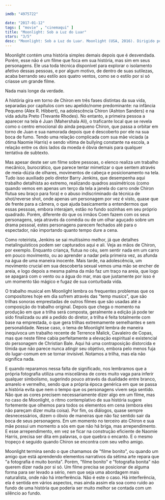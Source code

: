 ```yaml
---

imdb: "4975722"

date: "2017-01-12"
tags: [ "movie" , "cinemaqui" ]
title: "Moonlight: Sob a Luz do Luar"
stars: "3/5"
desc: "Moonlight: Sob a Luz do Luar. Moonlight (USA, 2016). Dirigido por Barry Jenkins. Escrito por Barry Jenkins, Tarell Alvin McCraney. Com Mahershala Ali (Juan), Shariff Earp (Terrence), Duan Sanderson (Azu), Alex R. Hibbert (Little), Janelle Monáe (Teresa), Naomie Harris (Paula), Jaden Piner (Kevin), Herman 'Caheei McGloun (Longshoreman), Kamal Ani-Bellow (Portable Boy 1)."
---
```

Moonlight contém uma história simples demais depois que é desvendada. Porém, esse não é um filme que foca em sua história, mas sim em seus personagens. Ele usa toda técnica disponível para explorar o isolamento afetivo dessas pessoas, e por algum motivo, de dentro de suas sutilezas, acaba berrando seu estilo aos quatro ventos, como se o estilo por si só criasse um grande filme.

Nada mais longe da verdade.

A história gira em torno de Chiron em três fases distintas da sua vida, separadas por capítulos com seu apelido/nome predominante: na infância Pequeno (Alex R. Hibbert), na adolescência Chiron (Ashton Sanders) e na vida adulta Preto (Trevante Rhodes). No entanto, a primeira pessoa a aparecer na tela é Juan (Mahershala Ali), o traficante local que se revela como o centro emocional do ainda pequeno Chiron, que passa a orbitar em torno de Juan e sua namorada depois que é descoberto por ele na sua boca de fumo. Tendo uma relação complicada com sua mãe viciada (a ótima Naomie Harris) e sendo vítima de bullying constante na escola, a relação entre os dois lados da moeda é óbvia demais para qualquer tentativa de subtexto.

Mas apesar deste ser um filme sobre pessoas, o elenco realiza um trabalho mecânico, burocrático, que parece tentar mimetizar o que sentem através de meia-dúzia de olhares, movimentos de cabeça e posicionamento na tela. Tudo isso auxiliado pelo diretor Barry Jenkins, que desempenha aqui trabalho detalhista ao extremo, realizando quadros assimétricos (como quando vemos em apenas um terço da tela a janela do carro onde Chiron flutua seu braço para fora) e o abuso indiscriminado da técnica de shot/reverse shot, onde apenas um personagem por vez é visto, quase que de frente para a câmera, o que ajuda basicamente a entendermos que essas pessoas, embora interajam, estão no fundo sozinhas em seu próprio quadrado. Porém, diferente do que os irmãos Coen fazem com os seus personagens, seja através da comédia ou de um olhar aguçado sobre um drama pessoal, estes personagens parecem fechados até para o espectador, não importando quanto tempo dure a cena.

Como roteirista, Jenkins se sai muitíssimo melhor, já que detalhes metalinguísticos podem ser capturados aqui e ali. Veja as mãos de Chiron, por exemplo. Enquanto criança, flutua no céu, sem sentir nada em um carro em pouco movimento, ou ao aprender a nadar pela primeira vez, as afunda na água de uma maneira inocente. Mais tarde, na adolescência, um movimento crucial em sua descoberta sexual vemos uma mão se encher de areia, e logo depois a mesma palma da mão faz um traço na areia, que logo se apagará com o vento ou a água do mar, mas que justamente por isso é um momento tão mágico e fugaz de sua conturbada vida.

O trabalho musical em Moonlight lembra os frequentes problemas que os compositores hoje em dia sofrem através das "temp musics", que são trilhas sonoras emprestadas de outros filmes que são usadas até a composição do trabalho original. Depois que chega o momento na produção em que a trilha será composta, geralmente a edição já pode ter sido finalizada ou até a pedido do diretor, a trilha é feita totalmente com base na emprestada, o que gera trilhas extremamente semelhantes e sem personalidade. Nesse caso, o tema de Moonlight lembra de maneira inequívoca um trabalho recente de Terrence Malick, Cavaleiro de Copas, mas que neste filme cabia perfeitamente a elevação espiritual e existencial do personagem de Christian Bale. Aqui há uma contraposição distorcida e tímida que não parece nunca atingir seu objetivo, embora pelo menos fuja do lugar-comum em se tornar invisível. Notamos a trilha, mas ela não significa nada.

E quando reparamos nessa falta de significado, nos lembramos que a própria fotografia utiliza uma miscelânea de cores muito vaga para inferir qualquer simbolismo, sugerindo pouco através da dualidade entre branco, amarelo e vermelho, sendo que a própria época genérica em que se passa a história evita que nem o tempo que os personagens vivem seja sentido. Não que as cores precisem necessariamente dizer algo em um filme, mas no caso de Moonlight, o ritmo contemplativo de sua história sugere fortemente que olhemos para todos os elementos em cena (embora eles não pareçam dizer muita coisa). Por fim, os diálogos, quase sempre desnecessários, dizem o óbvio de maneiras que não faz sentido sair da boca de seus personagens. Em um momento no terceiro ato Chiron e sua mãe possui um momento a sós em que não há briga, mas arrependimento. E esse arrependimento, em vez se ficar na construção eficiente de Naomie Harris, precisa ser dita em palavras, o que quebra o encanto. E o mesmo tropeço é seguido quando Chiron se encontra com seu velho amigo.

Moonlight termina sendo o que chamamos de "filme bonito", ou quando um amigo que está aprendendo elementos narrativos da sétima arte repara que "a fotografia é muito bonita". Porém, "filme bonito" e "fotografia bonita" não querem dizer nada por si só. Um filme precisa se posicionar de alguma forma para ser levado a sério, nem que seja uma abordagem mais naturalista, onde não há interferência. Não é este o caso. Há interferência, ela é sentida em vários aspectos, mas ainda assim ela soa como ruído ao fundo de uma história que poderia ser muito melhor se contada com um silêncio ao fundo.
